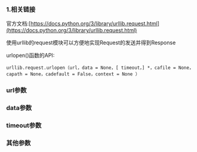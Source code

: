### 1.相关链接

官方文档:[https://docs.python.org/3/library/urllib.request.html](https://docs.python.org/3/library/urllib.request.html)

使用urllib的request模块可以方便地实现Request的发送并得到Response

urlopen\(\)函数的API:

`urllib.request.urlopen（url，data = None，[ timeout，] *，cafile = None，capath = None，cadefault = False，context = None ）`

### url参数

### data参数

### timeout参数

### 其他参数



